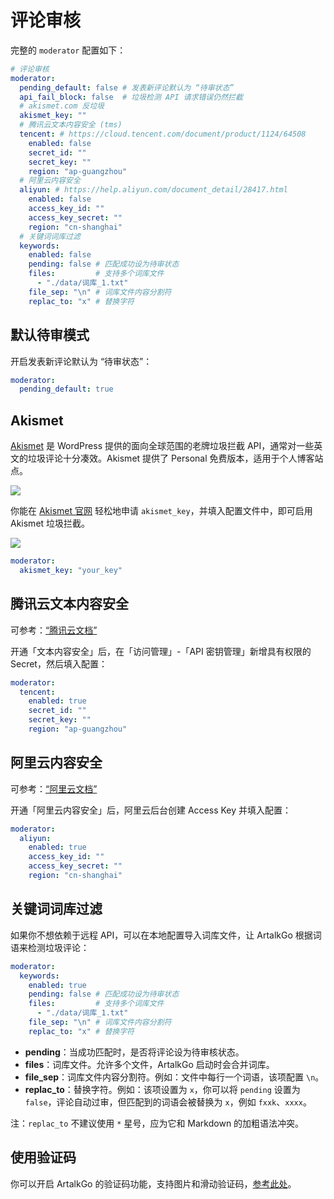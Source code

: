 # 评论审核

完整的 `moderator` 配置如下：

```yaml
# 评论审核
moderator:
  pending_default: false # 发表新评论默认为 “待审状态”
  api_fail_block: false  # 垃圾检测 API 请求错误仍然拦截
  # akismet.com 反垃圾
  akismet_key: ""
  # 腾讯云文本内容安全 (tms)
  tencent: # https://cloud.tencent.com/document/product/1124/64508
    enabled: false
    secret_id: ""
    secret_key: ""
    region: "ap-guangzhou"
  # 阿里云内容安全
  aliyun: # https://help.aliyun.com/document_detail/28417.html
    enabled: false
    access_key_id: ""
    access_key_secret: ""
    region: "cn-shanghai"
  # 关键词词库过滤
  keywords:
    enabled: false
    pending: false # 匹配成功设为待审状态
    files:         # 支持多个词库文件
      - "./data/词库_1.txt"
    file_sep: "\n" # 词库文件内容分割符
    replac_to: "x" # 替换字符
```

## 默认待审模式

开启发表新评论默认为 “待审状态”：

```yaml
moderator:
  pending_default: true
```

## Akismet

[Akismet](https://akismet.com/) 是 WordPress 提供的面向全球范围的老牌垃圾拦截 API，通常对一些英文的垃圾评论十分凑效。Akismet 提供了 Personal 免费版本，适用于个人博客站点。

![](/images/akismet/1.png)

你能在 [Akismet 官网](https://akismet.com/) 轻松地申请 `akismet_key`，并填入配置文件中，即可启用 Akismet 垃圾拦截。

![](/images/akismet/2.png)

```yaml
moderator:
  akismet_key: "your_key"
```

## 腾讯云文本内容安全

可参考：[“腾讯云文档”](https://cloud.tencent.com/document/product/1124/64508)

开通「文本内容安全」后，在「访问管理」-「API 密钥管理」新增具有权限的 Secret，然后填入配置：

```yaml
moderator:
  tencent:
    enabled: true
    secret_id: ""
    secret_key: ""
    region: "ap-guangzhou"
```

## 阿里云内容安全

可参考：[“阿里云文档”](https://help.aliyun.com/document_detail/28417.html)

开通「阿里云内容安全」后，阿里云后台创建 Access Key 并填入配置：

```yaml
moderator:
  aliyun:
    enabled: true
    access_key_id: ""
    access_key_secret: ""
    region: "cn-shanghai"
```

## 关键词词库过滤

如果你不想依赖于远程 API，可以在本地配置导入词库文件，让 ArtalkGo 根据词语来检测垃圾评论：

```yaml
moderator:
  keywords:
    enabled: true
    pending: false # 匹配成功设为待审状态
    files:         # 支持多个词库文件
      - "./data/词库_1.txt"
    file_sep: "\n" # 词库文件内容分割符
    replac_to: "x" # 替换字符
```

- **pending**：当成功匹配时，是否将评论设为待审核状态。
- **files**：词库文件。允许多个文件，ArtalkGo 启动时会合并词库。
- **file_sep**：词库文件内容分割符。例如：文件中每行一个词语，该项配置 `\n`。
- **replac_to**：替换字符。例如：该项设置为 `x`，你可以将 `pending` 设置为 `false`，评论自动过审，但匹配到的词语会被替换为 `x`，例如 `fxxk`、`xxxx`。

注：`replac_to` 不建议使用 `*` 星号，应为它和 Markdown 的加粗语法冲突。

## 使用验证码

你可以开启 ArtalkGo 的验证码功能，支持图片和滑动验证码，[参考此处](./captcha.md)。
